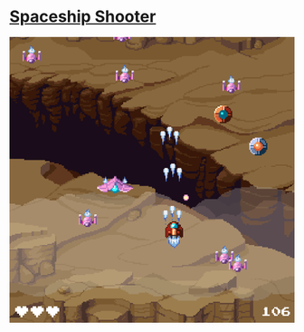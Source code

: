 # [Spaceship Shooter](https://lysquid.itch.io/spaceship-shooter)

![screenshot](assets/screenshot.png)
